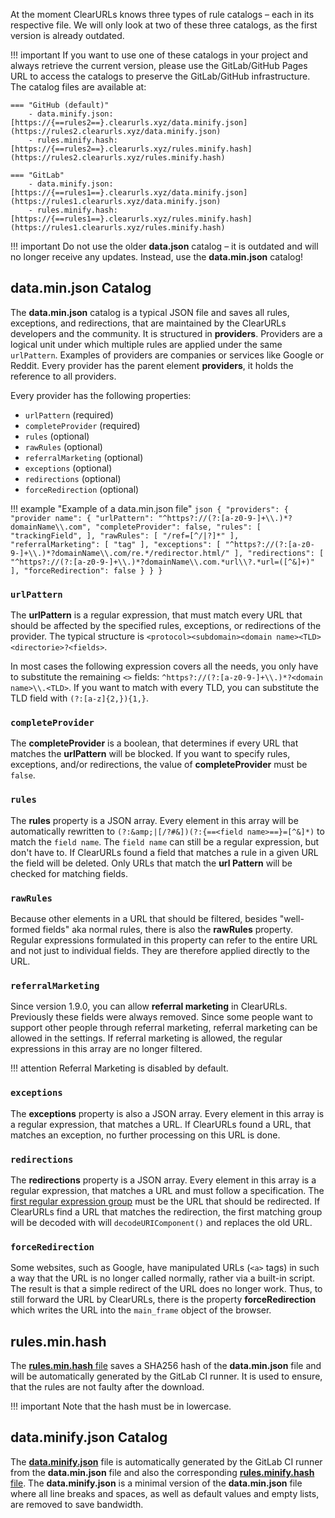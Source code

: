 At the moment ClearURLs knows three types of rule catalogs – each in its respective file. 
We will only look at two of these three catalogs, as the first version is already outdated.

!!! important
    If you want to use one of these catalogs in your project and always retrieve the current version, 
    please use the GitLab/GitHub Pages URL to access the catalogs to preserve the GitLab/GitHub infrastructure. 
    The catalog files are available at:

    === "GitHub (default)"
        - data.minify.json: [https://{==rules2==}.clearurls.xyz/data.minify.json](https://rules2.clearurls.xyz/data.minify.json)
        - rules.minify.hash: [https://{==rules2==}.clearurls.xyz/rules.minify.hash](https://rules2.clearurls.xyz/rules.minify.hash)

    === "GitLab"
        - data.minify.json: [https://{==rules1==}.clearurls.xyz/data.minify.json](https://rules1.clearurls.xyz/data.minify.json)
        - rules.minify.hash: [https://{==rules1==}.clearurls.xyz/rules.minify.hash](https://rules1.clearurls.xyz/rules.minify.hash)

!!! important
    Do not use the older **data.json** catalog – it is outdated and will no longer receive any updates.
    Instead, use the **data.min.json** catalog!

## data.min.json Catalog
The **data.min.json** catalog is a typical JSON file and saves all rules, exceptions, and redirections, 
that are maintained by the ClearURLs developers and the community.
It is structured in **providers**.
Providers are a logical unit under which multiple rules are applied under the same `urlPattern`.
Examples of providers are companies or services like Google or Reddit.
Every provider has the parent element **providers**, it holds the reference to all providers.

Every provider has the following properties:

- `urlPattern` (required)
- `completeProvider` (required)
- `rules` (optional)
- `rawRules` (optional)
- `referralMarketing` (optional)
- `exceptions` (optional)
- `redirections` (optional)
- `forceRedirection` (optional)

!!! example "Example of a data.min.json file"
    ```json
    {
        "providers": {
            "provider name": {
                "urlPattern": "^https?://(?:[a-z0-9-]+\\.)*?domainName\\.com",
                "completeProvider": false,
                "rules": [
                    "trackingField",
                ],
                "rawRules": [
                    "/ref=[^/|?]*"
                ],
                "referralMarketing": [
                    "tag"
                ],
                "exceptions": [
                    "^https?://(?:[a-z0-9-]+\\.)*?domainName\\.com/re.*/redirector.html/"
                ],
                "redirections": [
                    "^https?://(?:[a-z0-9-]+\\.)*?domainName\\.com.*url\\?.*url=([^&]+)"
                ],
                "forceRedirection": false
            }
        }
    }
    ```

### `urlPattern`
The **urlPattern** is a regular expression, that must match every URL that should be affected by the specified rules, 
exceptions, or redirections of the provider. 
The typical structure is `<protocol><subdomain><domain name><TLD><directorie>?<fields>`.

In most cases the following expression covers all the needs, you only have to substitute the remaining `<>` 
fields: `^https?://(?:[a-z0-9-]+\\.)*?<domain name>\\.<TLD>`. If you want to match with every TLD, 
you can substitute the TLD field with `(?:[a-z]{2,}){1,}`.

### `completeProvider`
The **completeProvider** is a boolean, that determines if every URL that matches the **urlPattern** will be blocked. 
If you want to specify rules, exceptions, and/or redirections, the value of **completeProvider** must be `false`.

### `rules`
The **rules** property is a JSON array. Every element in this array will be automatically rewritten to 
`(?:&amp;|[/?#&])(?:{==<field name>==}=[^&]*)` to match the `field name`.
The `field name` can still be a regular expression, but don't have to.
If ClearURLs found a field that matches a rule in a given URL the field will be deleted. 
Only URLs that match the **url Pattern** will be checked for matching fields.

### `rawRules`
Because other elements in a URL that should be filtered, besides "well-formed fields" aka normal rules,
there is also the **rawRules** property. Regular expressions formulated in this property can refer to the entire URL
and not just to individual fields. They are therefore applied directly to the URL.

### `referralMarketing`
Since version 1.9.0, you can allow **referral marketing** in ClearURLs.
Previously these fields were always removed. Since some people want to support other people through referral marketing,
referral marketing can be allowed in the settings. If referral marketing is allowed,
the regular expressions in this array are no longer filtered.

!!! attention
    Referral Marketing is disabled by default.

### `exceptions`
The **exceptions** property is also a JSON array. Every element in this array is a regular expression, that matches a URL. 
If ClearURLs found a URL, that matches an exception, no further processing on this URL is done.

### `redirections`
The **redirections** property is a JSON array. Every element in this array is a regular expression, that matches a URL and 
must follow a specification. 
The [first regular expression group](https://www.regular-expressions.info/brackets.html) must be the URL that should be redirected. 
If ClearURLs find a URL that matches the redirection, the first matching group will be decoded with will `decodeURIComponent()` and
replaces the old URL.

### `forceRedirection`
Some websites, such as Google, have manipulated URLs (`<a>` tags) in such a way that the URL is no
longer called normally, rather via a built-in script. The result is that a simple redirect of the URL does no longer work.
Thus, to still forward the URL by ClearURLs, there is the property **forceRedirection**
which writes the URL into the `main_frame` object of the browser.

## rules.min.hash
The [**rules.min.hash** file](https://gitlab.com/KevinRoebert/ClearUrls/-/jobs/artifacts/master/raw/rules.min.hash?job=hash%20rules)
saves a SHA256 hash of the **data.min.json** file and will be automatically generated by the GitLab CI runner.
It is used to ensure, that the rules are not faulty after the download. 

!!! important
    Note that the hash must be in lowercase.

## data.minify.json Catalog
The [**data.minify.json**](https://gitlab.com/KevinRoebert/ClearUrls/-/jobs/artifacts/master/raw/data.minify.json?job=hash%20rules) 
file is automatically generated by the GitLab CI runner from the **data.min.json** file and also the corresponding
[**rules.minify.hash** file](https://gitlab.com/KevinRoebert/ClearUrls/-/jobs/artifacts/master/raw/rules.minify.hash?job=hash%20rules). 
The **data.minify.json** is a minimal version of the **data.min.json** file where all line breaks and spaces, 
as well as default values and empty lists, are removed to save bandwidth.